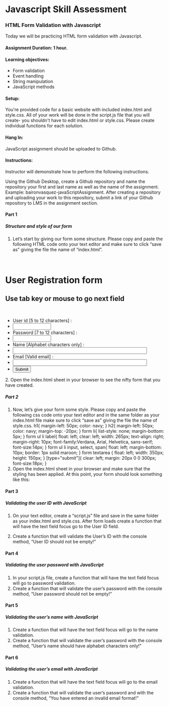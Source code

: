 # Javascript Skill Assessment
### HTML Form Validation with Javascript
Today we will be practicing HTML form validation with Javascript.
#### Assignment Duration: 1 hour.
#### Learning objectives:
- Form validation
- Event handling
- String manipulation
- JavaScript methods

#### Setup:
You're provided code for a basic website with included index.html and style.css. All of your work will be done in the script.js file that you will create- you shouldn't have to edit index.html or style.css. Please create individual functions for each solution.
#### Hang In:
JavaScript assignment should be uploaded to Github.
#### Instructions:
Instructor will demonstrate how to perform the following instructions.

Using the Github Desktop, create a Github repository and name the repository your first and last name as well as the name of the assignment. Example: baironvasquez-javaScriptAssignment. After creating a repository and uploading your work to this repository, submit a link of your Github repository to LMS in the assignment section.


#### Part 1
##### Structure and style of our form

1. Let’s start by giving our form some structure. Please copy and paste the following HTML code onto your text editor and make sure to click “save as” giving the file the name of “index.html”.
 <!DOCTYPE html><br>
<html lang="en">
<head> 
<meta charset="utf-8"> 
<title>Form Validation Assessment</title>  
<link rel='stylesheet' href='style.css' type='text/css' /> 
<script src="script.js"></script> 
</head> 
<body onload="firstfocus();"> 
<h1>User Registration form</h1> 
<h2>Use tab key or mouse to go next field</h2><br><form name='registration'"> 
<ul> 
<li><label for="userid">User id [5 to 12 characters] :</label></li> 
<li><input type="text" name="userid" size="12" onblur="userid_validation(5,12)"/></li> 
<li><label for="passid">Password [7 to 12 characters] :</label></li> 
<li><input type="password" name="passid" size="12" onblur="passid_validation(7,12)"/></li> 
<li><label for="username">Name [Alphabet characters only] :</label></li> 
<li><input type="text" name="username" size="50" onblur="allLetter()"/></li> 
</select></li>  
<li><label for="email">Email [Valid email] :</label></li> 
<li><input type="text" name="email" size="50" onblur="ValidateEmail()" /></li>   
<li><input type="submit" name="submit" value="Submit" onclick="alert('Form submitted successfully')" /></li> 
</ul> 
</form> 
</body> 
</html>
2. Open the index.html sheet in your browser to see the nifty form that you have created.

##### Part 2
1. Now, let’s give your form some style. Please copy and paste the following css code onto your text editor and in the same folder as your index.html file make sure to click “save as” giving the file the name of style.css.
 h1{ 
 margin-left: 50px; 
 color: navy; 
} 
h2{ 
 margin-left: 50px; 
 color: navy; 
 margin-top: -20px; 
} 
form li{ 
 list-style: none; 
 margin-bottom: 5px; 
} 
form ul li label{ 
 float: left; 
 clear: left; 
 width: 265px; 
 text-align: right; 
 margin-right: 10px; 
 font-family:Verdana, Arial, Helvetica, sans-serif;
 font-size:14px; 
} 
form ul li input, select, span{ 
 float: left; 
 margin-bottom: 10px; 
 border: 1px solid maroon; 
} 
form textarea { 
 float: left; 
 width: 350px; 
 height: 150px; 
} 
[type="submit"]{ 
 clear: left; 
 margin: 20px 0 0 300px; 
 font-size:18px;
}
2. Open the index.html sheet in your browser and make sure that the styling has been applied.
At this point, your form should look something like this:

#### Part 3
##### Validating the user ID with JavaScript
1. On your text editor, create a “script.js” file and save in the same folder as your index.html and style.css.  After form loads create a function that will have the text field focus go to the User ID field.

2. Create a function that will validate the User’s ID with the console method, “User ID should not be empty!”

#### Part 4
##### Validating the user password with JavaScript

1. In your script.js file, create a function that will have the text field focus will go to password validation.
2. Create a function that will validate the user’s password with the console method, “User password should not be empty!”

#### Part 5
##### Validating the user’s name with JavaScript
1. Create a function that will have the text field focus will go to the name validation.
2. Create a function that will validate the user’s password with the console method, “User’s name should have alphabet characters only!”

#### Part 6
##### Validating the user’s email with JavaScript
1. Create a function that will have the text field focus will go to the email validation.
2. Create a function that will validate the user’s password and with the console method, “You have entered an invalid email format!”
